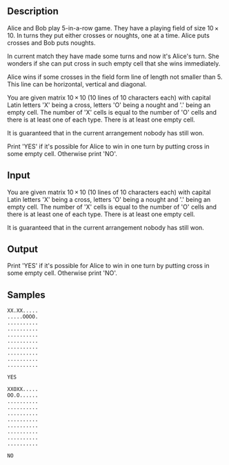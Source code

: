 ## Description

<div><p>Alice and Bob play 5-in-a-row game. They have a playing field of size <span class="tex-span">10 × 10</span>. In turns they put either crosses or noughts, one at a time. Alice puts crosses and Bob puts noughts.</p><p>In current match they have made some turns and now it's Alice's turn. She wonders if she can put cross in such empty cell that she wins immediately.</p><p>Alice wins if some crosses in the field form line of length <span class="tex-font-style-bf">not smaller than <span class="tex-font-style-tt">5</span></span>. This line can be horizontal, vertical and diagonal.</p></div><div class="input-specification"><p>You are given matrix <span class="tex-span">10 × 10</span> (<span class="tex-font-style-tt">10</span> lines of <span class="tex-font-style-tt">10</span> characters each) with capital Latin letters <span class="tex-font-style-tt">'X'</span> being a cross, letters <span class="tex-font-style-tt">'O'</span> being a nought and <span class="tex-font-style-tt">'.'</span> being an empty cell. The number of <span class="tex-font-style-tt">'X'</span> cells is equal to the number of <span class="tex-font-style-tt">'O'</span> cells and there is at least one of each type. There is at least one empty cell.</p><p>It is guaranteed that in the current arrangement nobody has still won.</p></div><div class="output-specification"><p>Print <span class="tex-font-style-tt">'YES'</span> if it's possible for Alice to win in one turn by putting cross in some empty cell. Otherwise print <span class="tex-font-style-tt">'NO'</span>.</p></div>

## Input

<p>You are given matrix <span class="tex-span">10 × 10</span> (<span class="tex-font-style-tt">10</span> lines of <span class="tex-font-style-tt">10</span> characters each) with capital Latin letters <span class="tex-font-style-tt">'X'</span> being a cross, letters <span class="tex-font-style-tt">'O'</span> being a nought and <span class="tex-font-style-tt">'.'</span> being an empty cell. The number of <span class="tex-font-style-tt">'X'</span> cells is equal to the number of <span class="tex-font-style-tt">'O'</span> cells and there is at least one of each type. There is at least one empty cell.</p><p>It is guaranteed that in the current arrangement nobody has still won.</p>

## Output

<p>Print <span class="tex-font-style-tt">'YES'</span> if it's possible for Alice to win in one turn by putting cross in some empty cell. Otherwise print <span class="tex-font-style-tt">'NO'</span>.</p>

## Samples

```input1
XX.XX.....
.....OOOO.
..........
..........
..........
..........
..........
..........
..........
..........

```

```output1
YES

```






```input2
XXOXX.....
OO.O......
..........
..........
..........
..........
..........
..........
..........
..........

```

```output2
NO

```



